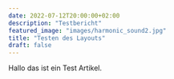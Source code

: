 ```yaml
---
date: 2022-07-12T20:00:00+02:00
description: "Testbericht"
featured_image: "images/harmonic_sound2.jpg"
title: "Testen des Layouts"
draft: false
---
```


Hallo das ist ein Test Artikel.
